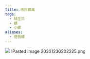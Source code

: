 ```yaml
---
title: 倍唇螺属
tags:
  - 陆生贝
  - 螺
  - 小螺
aliases:
  - 倍唇螺
---
```


![](https://gotcha-picgo-bed.oss-cn-beijing.aliyuncs.com/20231230210026.png)
!Pasted image 20231230202225.png